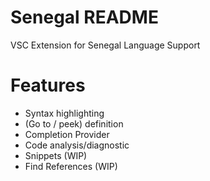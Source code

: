 # Senegal README

VSC Extension for Senegal Language Support

# Features
- Syntax highlighting
- (Go to / peek) definition
- Completion Provider
- Code analysis/diagnostic
- Snippets (WIP)
- Find References (WIP)
